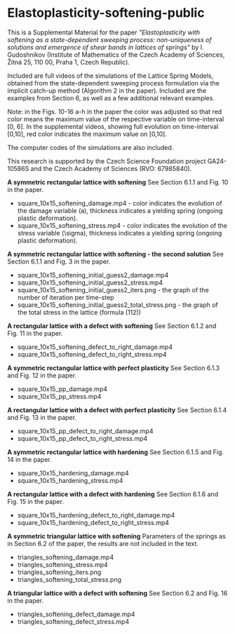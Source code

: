 # Elastoplasticity-softening-public

This is a Supplemental Material for the paper 
*"Elastoplasticity with softening as a state-dependent sweeping process: non-uniqueness of solutions and emergence of shear bands in lattices of springs"* 
by I. Gudoshnikov (Institute of Mathematics of the Czech Academy of Sciences, Žitná 25, 110 00, Praha 1, Czech Republic).

Included are full videos of the simulations of the Lattice Spring Models, obtained from the state-dependent sweeping process formulation via the implicit catch-up method (Algorithm 2 in the paper). 
Included are the examples from Section 6, as well as a few additional relevant examples.

Note: in the Figs. 10-16 a-h in the paper the color was adjusted so that red color means the maximum value of the respective variable on time-interval [0, 6]. In the supplemental videos, showing full evolution on time-interval [0,10], red color indicates the maximum value on [0,10]. 

The computer codes of the simulations are also included.

This research is supported by the Czech Science Foundation project GA24-10586S and the Czech Academy of Sciences (RVO: 67985840).

**A symmetric rectangular lattice with softening**
See Section 6.1.1 and Fig. 10 in the paper.

* square_10x15_softening_damage.mp4  - color indicates the evolution of the damage variable (a), thickness indicates a yielding spring (ongoing plastic  deformation).
* square_10x15_softening_stress.mp4  - color indicates the evolution of the stress variable (\sigma), thickness indicates a yielding spring (ongoing plastic deformation).


**A symmetric rectangular lattice with softening - the second solution**
See Section 6.1.1 and Fig. 3 in the paper.

* square_10x15_softening_initial_guess2_damage.mp4
* square_10x15_softening_initial_guess2_stress.mp4
* square_10x15_softening_initial_guess2_iters.png  - the graph of the number of iteration per time-step
* square_10x15_softening_initial_guess2_total_stress.png  - the graph of the total stress in the lattice (formula (112)) 


**A rectangular lattice with a defect with softening**
See Section 6.1.2 and Fig. 11 in the paper.

* square_10x15_softening_defect_to_right_damage.mp4
* square_10x15_softening_defect_to_right_stress.mp4


**A symmetric rectangular lattice with perfect plasticity**
See Section 6.1.3 and Fig. 12 in the paper.
  
* square_10x15_pp_damage.mp4
* square_10x15_pp_stress.mp4


**A rectangular lattice with a defect with perfect plasticity**
See Section 6.1.4 and Fig. 13 in the paper.

* square_10x15_pp_defect_to_right_damage.mp4
* square_10x15_pp_defect_to_right_stress.mp4


**A symmetric rectangular lattice with hardening**
See Section 6.1.5 and Fig. 14 in the paper.
  
* square_10x15_hardening_damage.mp4
* square_10x15_hardening_stress.mp4


**A rectangular lattice with a defect with hardening**
See Section 6.1.6 and Fig. 15 in the paper.

* square_10x15_hardening_defect_to_right_damage.mp4
* square_10x15_hardening_defect_to_right_stress.mp4


**A symmetric triangular lattice with softening**
Parameters of the springs as in Section 6.2 of the paper, the results are not included in the text.

* triangles_softening_damage.mp4
* triangles_softening_stress.mp4
* triangles_softening_iters.png
* triangles_softening_total_stress.png

**A triangular lattice with a defect with softening**
See Section 6.2 and Fig. 16 in the paper.

* triangles_softening_defect_damage.mp4
* triangles_softening_defect_stress.mp4

